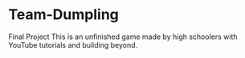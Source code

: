 # Team-Dumpling
 Final Project
This is an unfinished game made by high schoolers with YouTube tutorials and building beyond.
